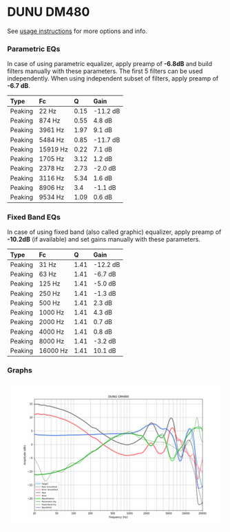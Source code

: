 # DUNU DM480
See [usage instructions](https://github.com/jaakkopasanen/AutoEq#usage) for more options and info.

### Parametric EQs
In case of using parametric equalizer, apply preamp of **-6.8dB** and build filters manually
with these parameters. The first 5 filters can be used independently.
When using independent subset of filters, apply preamp of **-6.7 dB**.

| Type    | Fc       |    Q | Gain     |
|:--------|:---------|:-----|:---------|
| Peaking | 22 Hz    | 0.15 | -11.2 dB |
| Peaking | 874 Hz   | 0.55 | 4.8 dB   |
| Peaking | 3961 Hz  | 1.97 | 9.1 dB   |
| Peaking | 5484 Hz  | 0.85 | -11.7 dB |
| Peaking | 15919 Hz | 0.22 | 7.1 dB   |
| Peaking | 1705 Hz  | 3.12 | 1.2 dB   |
| Peaking | 2378 Hz  | 2.73 | -2.0 dB  |
| Peaking | 3116 Hz  | 5.34 | 1.6 dB   |
| Peaking | 8906 Hz  | 3.4  | -1.1 dB  |
| Peaking | 9534 Hz  | 1.09 | 0.6 dB   |

### Fixed Band EQs
In case of using fixed band (also called graphic) equalizer, apply preamp of **-10.2dB**
(if available) and set gains manually with these parameters.

| Type    | Fc       |    Q | Gain     |
|:--------|:---------|:-----|:---------|
| Peaking | 31 Hz    | 1.41 | -12.2 dB |
| Peaking | 63 Hz    | 1.41 | -6.7 dB  |
| Peaking | 125 Hz   | 1.41 | -5.0 dB  |
| Peaking | 250 Hz   | 1.41 | -1.3 dB  |
| Peaking | 500 Hz   | 1.41 | 2.3 dB   |
| Peaking | 1000 Hz  | 1.41 | 4.3 dB   |
| Peaking | 2000 Hz  | 1.41 | 0.7 dB   |
| Peaking | 4000 Hz  | 1.41 | 0.8 dB   |
| Peaking | 8000 Hz  | 1.41 | -3.2 dB  |
| Peaking | 16000 Hz | 1.41 | 10.1 dB  |

### Graphs
![](./DUNU%20DM480.png)